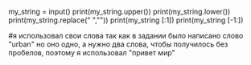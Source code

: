 my_string = input()
print(my_string.upper())
print(my_string.lower())
print(my_string.replace(" ",""))
print(my_string [:1])
print(my_string [-1:])

#я использовал свои слова так как в задании было написано слово "urban" но оно одно, а нужно два слова, чтобы получилось без пробелов, поэтому я использовал "привет мир"
